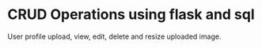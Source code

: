 # CRUD Operations using flask and sql
User profile upload, view, edit, delete and resize uploaded image.

